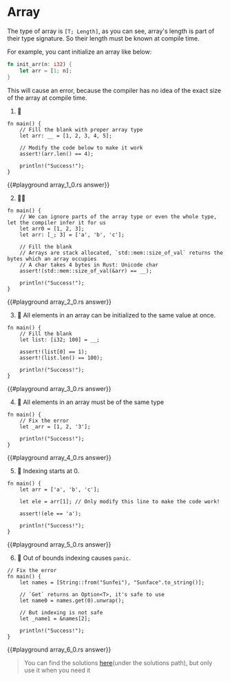 # Array

The type of array is `[T; Length]`, as you can see, array's length is part of their type signature. So their length must be known at compile time.

For example, you cant initialize an array like below:

```rust
fn init_arr(n: i32) {
    let arr = [1; n];
}
```

This will cause an error, because the compiler has no idea of the exact size of the array at compile time.

1. 🌟

```rust,editable
fn main() {
    // Fill the blank with proper array type
    let arr: __ = [1, 2, 3, 4, 5];

    // Modify the code below to make it work
    assert!(arr.len() == 4);

    println!("Success!");
}
```

{{#playground array_1_0.rs answer}}

2. 🌟🌟

```rust,editable
fn main() {
    // We can ignore parts of the array type or even the whole type, let the compiler infer it for us
    let arr0 = [1, 2, 3];
    let arr: [_; 3] = ['a', 'b', 'c'];

    // Fill the blank
    // Arrays are stack allocated, `std::mem::size_of_val` returns the bytes which an array occupies
    // A char takes 4 bytes in Rust: Unicode char
    assert!(std::mem::size_of_val(&arr) == __);

    println!("Success!");
}
```

{{#playground array_2_0.rs answer}}

3. 🌟 All elements in an array can be initialized to the same value at once.

```rust,editable
fn main() {
    // Fill the blank
    let list: [i32; 100] = __;

    assert!(list[0] == 1);
    assert!(list.len() == 100);

    println!("Success!");
}
```

{{#playground array_3_0.rs answer}}

4. 🌟 All elements in an array must be of the same type

```rust,editable
fn main() {
    // Fix the error
    let _arr = [1, 2, '3'];

    println!("Success!");
}
```

{{#playground array_4_0.rs answer}}

5. 🌟 Indexing starts at 0.

```rust,editable
fn main() {
    let arr = ['a', 'b', 'c'];

    let ele = arr[1]; // Only modify this line to make the code work!

    assert!(ele == 'a');

    println!("Success!");
}
```

{{#playground array_5_0.rs answer}}

6. 🌟 Out of bounds indexing causes `panic`.

```rust,editable
// Fix the error
fn main() {
    let names = [String::from("Sunfei"), "Sunface".to_string()];

    // `Get` returns an Option<T>, it's safe to use
    let name0 = names.get(0).unwrap();

    // But indexing is not safe
    let _name1 = &names[2];

    println!("Success!");
}
```

{{#playground array_6_0.rs answer}}

> You can find the solutions [here](https://github.com/sunface/rust-by-practice)(under the solutions path), but only use it when you need it
